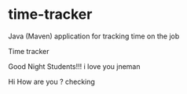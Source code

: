 # time-tracker
Java (Maven) application for tracking time on the job

Time tracker

Good Night Students!!!
i love you jneman

Hi How are you ?
checking
